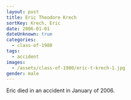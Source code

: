 ```yaml
---
layout: post
title: Eric Theodore Krech
sortKey: Krech, Eric
date: 2006-01-01
dateUnknown: true
categories:
  - class-of-1980
tags:
  - accident
images:
  - /assets/class-of-1980/eric-t-krech-1.jpg
gender: male
---
```


Eric died in an accident in January of 2006.
